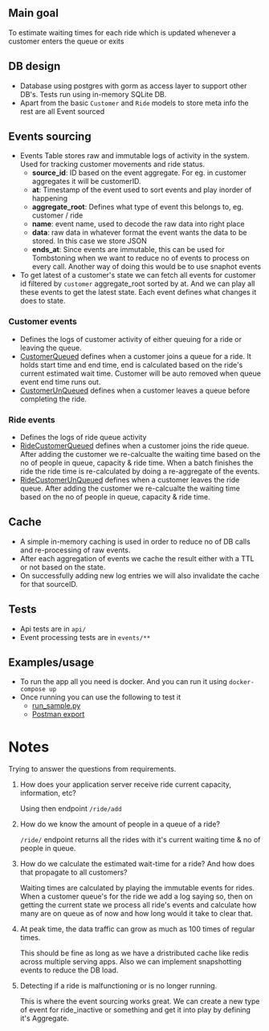 ## Main goal
To estimate waiting times for each ride which is updated whenever a customer enters the queue or exits

## DB design
- Database using postgres with gorm as access layer to support other DB's. Tests run using in-memory SQLite DB.
- Apart from the basic `Customer` and `Ride` models to store meta info the rest are all Event sourced

## Events sourcing
- Events Table stores raw and immutable logs of activity in the system. Used for tracking customer movements and ride status.
    - **source_id**: ID based on the event aggregate. For eg. in customer aggregates it will be customerID.
    - **at**: Timestamp of the event used to sort events and play inorder of happening
    - **aggregate_root**: Defines what type of event this belongs to, eg. customer / ride
    - **name**: event name, used to decode the raw data into right place
    - **data**: raw data in whatever format the event wants the data to be stored. In this case we store JSON
    - **ends_at**: Since events are immutable, this can be used for Tombstoning when we want to reduce no of events to process on every call. Another way of doing this would be to use snaphot events
- To get latest of a customer's state we can fetch all events for customer id filtered by `customer` aggregate_root sorted by at. And we can play all these events to get the latest state. Each event defines what changes it does to state.

### Customer events
- Defines the logs of customer activity of either queuing for a ride or leaving the queue.
- [CustomerQueued](events/customers/events.go#L18) defines when a customer joins a queue for a ride. It holds start time and end time, end is calculated based on the ride's current estimated wait time. Customer will be auto removed when queue event end time runs out.
- [CustomerUnQueued](events/customers/events.go#L62) defines when a customer leaves a queue before completing the ride.

### Ride events
- Defines the logs of ride queue activity
- [RideCustomerQueued](events/rides/events.go#L18) defines when a customer joins the ride queue. After adding the customer we re-calcualte the waiting time based on the no of people in queue, capacity & ride time. When a batch finishes the ride the ride time is re-calculated by doing a re-aggregate of the events.
- [RideCustomerUnQueued](events/rides/events.go#L57) defines when a customer leaves the ride queue. After adding the customer we re-calcualte the waiting time based on the no of people in queue, capacity & ride time.

## Cache
- A simple in-memory caching is used in order to reduce no of DB calls and re-processing of raw events.
- After each aggregation of events we cache the result either with a TTL or not based on the state.
- On successfully adding new log entries we will also invalidate the cache for that sourceID.

## Tests
- Api tests are in `api/`
- Event processing tests are in `events/**`

## Examples/usage
- To run the app all you need is docker. And you can run it using `docker-compose up`
- Once running you can use the following to test it
    - [run_sample.py](run_sample.py)
    - [Postman export](UniversalStudios.postman_collection.json)


# Notes

Trying to answer the questions from requirements.

1. How does your application server receive ride current capacity, information, etc?

    Using then endpoint `/ride/add`

1. How do we know the amount of people in a queue of a ride?

    `/ride/` endpoint returns all the rides with it's current waiting time & no of people in queue.

1.  How do we calculate the estimated wait-time for a ride? And how does that propagate to all customers?

    Waiting times are calculated by playing the immutable events for rides. When a customer queue's for the ride we add a log saying so, then on getting the current state we process all ride's events and calculate how many are on queue as of now and how long would it take to clear that.

1. At peak time, the data traffic can grow as much as 100 times of regular times.

    This should be fine as long as we have a dristributed cache like redis across multiple serving apps. Also we can implement snapshotting events to reduce the DB load.

1. Detecting if a ride is malfunctioning or is no longer running.

    This is where the event sourcing works great. We can create a new type of event for ride_inactive or something and get it into play by defining it's Aggregate.
